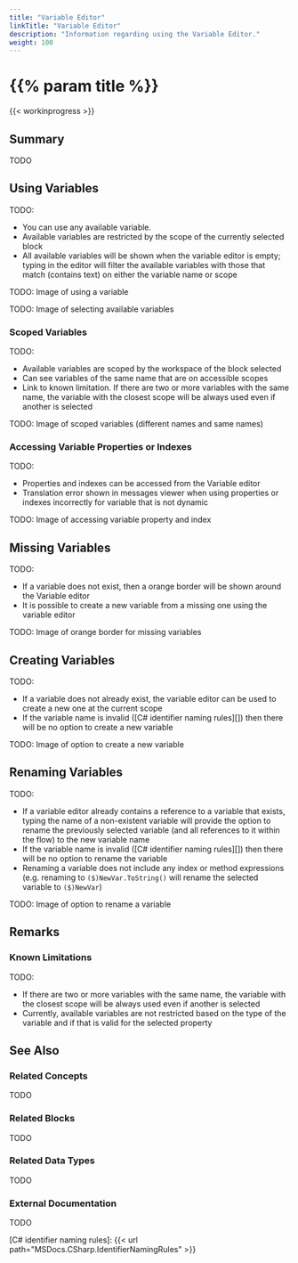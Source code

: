 ```yaml
---
title: "Variable Editor"
linkTitle: "Variable Editor"
description: "Information regarding using the Variable Editor."
weight: 100
---
```


# {{% param title %}}

{{< workinprogress >}}

## Summary

TODO

## Using Variables

TODO:

- You can use any available variable.
- Available variables are restricted by the scope of the currently selected block
- All available variables will be shown when the variable editor is empty; typing in the editor will filter the available variables with those that match (contains text) on either the variable name or scope

TODO: Image of using a variable

TODO: Image of selecting available variables

### Scoped Variables

TODO:

- Available variables are scoped by the workspace of the block selected
- Can see variables of the same name that are on accessible scopes
- Link to known limitation. If there are two or more variables with the same name, the variable with the closest scope will be always used even if another is selected

TODO: Image of scoped variables (different names and same names)

### Accessing Variable Properties or Indexes

TODO:

- Properties and indexes can be accessed from the Variable editor
- Translation error shown in messages viewer when using properties or indexes incorrectly for variable that is not dynamic

TODO: Image of accessing variable property and index

## Missing Variables

TODO:

- If a variable does not exist, then a orange border will be shown around the Variable editor
- It is possible to create a new variable from a missing one using the variable editor

TODO: Image of orange border for missing variables

## Creating Variables

TODO:

- If a variable does not already exist, the variable editor can be used to create a new one at the current scope
- If the variable name is invalid ([C# identifier naming rules][]) then there will be no option to create a new variable

TODO: Image of option to create a new variable

## Renaming Variables

TODO:

- If a variable editor already contains a reference to a variable that exists, typing the name of a non-existent variable will provide the option to rename the previously selected variable (and all references to it within the flow) to the new variable name
- If the variable name is invalid ([C# identifier naming rules][]) then there will be no option to rename the variable
- Renaming a variable does not include any index or method expressions (e.g. renaming to `($)NewVar.ToString()` will rename the selected variable to `($)NewVar`)

TODO: Image of option to rename a variable

## Remarks

### Known Limitations

TODO:

- If there are two or more variables with the same name, the variable with the closest scope will be always used even if another is selected
- Currently, available variables are not restricted based on the type of the variable and if that is valid for the selected property

## See Also

### Related Concepts

TODO

### Related Blocks

TODO

### Related Data Types

TODO

### External Documentation

TODO

[C# identifier naming rules]: {{< url path="MSDocs.CSharp.IdentifierNamingRules" >}}
